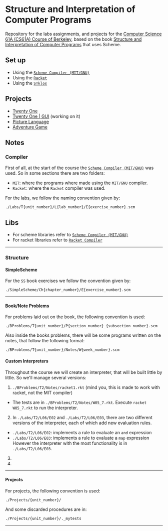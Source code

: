 # Structure and Interpretation of Computer Programs

Repository for the labs assignments, and projects for the [Computer Science 61A (CS61A) Course of Berkeley](https://archive.org/details/ucberkeley-webcast-PL3E89002AA9B9879E?sort=titleSorter), based on the book [Structure and Interpretation of Computer Programs](https://mitpress.mit.edu/sites/default/files/sicp/full-text/book/book.html) that uses Scheme.

## Set up

- Using the [`Scheme Compiler (MIT/GNU)`](./docs/MIT.md)
- Using the [`Racket`](./docs/RACKET.md)
- Using the [`STklos`](./docs/STk.md)

## Projects

- [Twenty One](./Projects/01)
- [Twenty One | GUI](./Projects/01/GUI) (working on it)
- [Picture Language](./Projects/02)
- [Adventure Game](./Projects/03)

## Notes

### Compiler

First of all, at the start of the course the [`Scheme Compiler (MIT/GNU)`](http://www.gnu.org/software/mit-scheme/) was used. So in some sections there are two folders:

- `MIT`: where the programs where made using the `MIT/GNU` compiler.
- `Racket`: where the `Racket` compiler was used.


For the labs, we follow the naming convention given by:

```
./Labs/T{unit_number}/L{lab_number}/E{exercise_number}.scm
```

## Libs

- For scheme libraries refer to [`Scheme Compiler (MIT/GNU)`](./docs/MIT.md)
- For racket libraries refer to [`Racket Compiler`](./docs/RACKET.md)

---

### Structure

#### SimpleScheme

For the `SS` book exercises we follow the convention given by:

```
./SimpleScheme/Ch{chapter_number}/E{exercise_number}.scm
```
---

#### Book/Note Problems

For problems laid out on the book, the following convention is used:

```
./BProblems/T{unit_number}/P{section_number}_{subsection_number}.scm
```

Also inside the books problems, there will be some programs written on the notes, that follow the following format:


```
./BProblems/T{unit_number}/Notes/W{week_number}.scm
```

#### Custom Interpreters

Throughout the course we will create an interpreter, that will be built little by little. So we'll manage several versions:

1. `./BProblems/T2/Notes/racket1.rkt` (mind you, this is made to work with racket, not the MIT compiler)
  - The tests are in `./BProblems/T2/Notes/W05_7.rkt`. Execute `racket W05_7.rkt` to run the interpreter.
2. In `./Labs/T2/L06/E02` and `./Labs/T2/L06/E03`, there are two different versions of the interpreter, each of which add new evaluation rules. 
  - `./Labs/T2/L06/E02`: implements a rule to evaluate an `and` expression
  - `./Labs/T2/L06/E03`: implements a rule to evaluate a `map` expression
However the interpreter with the most functionality is in `./Labs/T2/L06/E03`.
3. 
4. 

---

#### Projects

For projects, the following convention is used:

```
./Projects/{unit_number}/
```

And some discarded procedures are in:

```
./Projects/{unit_number}/._mytests
```
---
